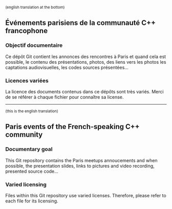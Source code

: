 <sub>(english translation at the bottom)</sub>

Événements parisiens de la communauté C++ francophone
-----------------------------------------------------

### Objectif documentaire

Ce dépôt Git contient les annonces des rencontres à Paris
et quand cela est possible, le contenu des présentations,
photos, des liens vers les photos les captations audiovisuelles,
les codes sources présentées...

### Licences variées

La licence des documents contenus dans ce dépôts sont très variés.
Merci de se référer à chaque fichier pour connaître sa license.


-----------------------------------------------------
<sub>(this is the english translation)</sub>

Paris events of the French-speaking C++ community
-------------------------------------------------

### Documentary goal

This Git repository contains the Paris meetups annoucements
and when possible, the presentation slides,
links to pictures and	video recording, presented source code...

### Varied licensing

Files within this Git repository use varied licenses.
Therefore, please refer to each file for its licensing.
